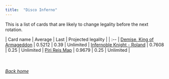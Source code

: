 ```yaml
---
title:  "Disco Inferno"
---
```


This is a list of cards that are likely to change legality before the next rotation.

| Card name | Average | Last | Projected legality |
| :-- |
[Demise, King of Armageddon](https://db.ygoprodeck.com/card/?search=Demise,%20King%20of%20Armageddon) | 0.5212 | 0.39 | Unlimited |
[Infernoble Knight - Roland](https://db.ygoprodeck.com/card/?search=Infernoble%20Knight%20-%20Roland) | 0.7608 | 0.25 | Unlimited |
[Piri Reis Map](https://db.ygoprodeck.com/card/?search=Piri%20Reis%20Map) | 0.9679 | 0.25 | Unlimited |

<br>

###### [Back home](index)